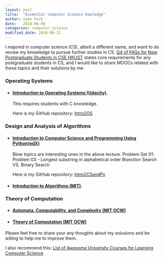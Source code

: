 ```yaml
---
layout: post
title:  "Essential Computer Science Kowledge"
author: Syen Park
date:   2018-06-08
categories: computer_science
modified_date: 2018-06-11
---
```


I majored in computer science (CS), albeit a different name, and want to do review my knowledge to pursue further studies in CS. [Q4 of FAQs for New Postgraduate Students in CSE HKUST](https://www.cse.ust.hk/pg/newStudents/#preparation) states core requirements for any postgraduate students in CS, and I would like to share MOOCs related with these topics and their solutions by me.

### __Operating Systems__
- #### [Introduction to Operating Systems (Udacity)](https://www.udacity.com/course/introduction-to-operating-systems--ud923). 
    This requires students with C knowledge. 

    Here is my GitHub repository: [Intro2OS](https://github.com/syenpark/Intro2OS)

### __Design and Analysis of Algorithms__
- #### [Introduction to Computer Science and Programming Using Python(edX)](https://courses.edx.org/courses/course-v1:MITx+6.00.1x+2T2017_2/course/)
    Blow topics are interesting ones in the above lecture.
    Problem Set 01: Problem 03 - Longest substring in alphabetical order
    Bisection Search VS. Binary Search

    Here is my GitHub repository: [Intro2CSandPy](https://github.com/syenpark/Intro2CSandPy)
- #### [Introduction to Algorithms (MIT)](https://courses.csail.mit.edu/6.006/fall11/notes.shtml).

### __Theory of Computation__
- #### [Automata, Computability, and Complexity (MIT OCW)](https://ocw.mit.edu/courses/electrical-engineering-and-computer-science/6-045j-automata-computability-and-complexity-spring-2011/) 

- #### [Theory of Computation (MIT OCW)](https://ocw.mit.edu/courses/mathematics/18-404j-theory-of-computation-fall-2006/)


Please feel free to share your any thoughts about my solusions and be willing to help me to improve them.

I also recommend this: [List of Awesome University Courses for Learning Computer Science](https://github.com/prakhar1989/awesome-courses#introduction-to-cs)
